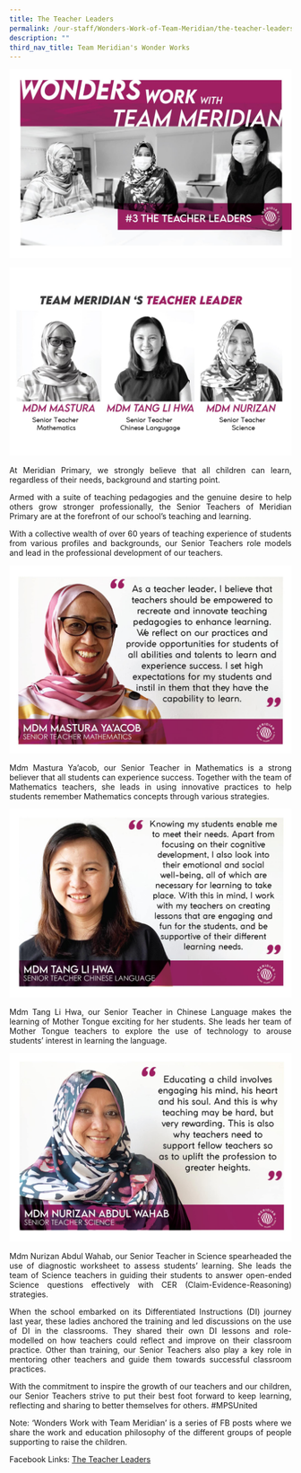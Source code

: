 ```yaml
---
title: The Teacher Leaders
permalink: /our-staff/Wonders-Work-of-Team-Meridian/the-teacher-leaders/
description: ""
third_nav_title: Team Meridian's Wonder Works
---
```

![](/images/Wonder%20Work/The%20Teacher%20Leaders/Teachers%20Leader%201.jpg)

![](/images/Wonder%20Work/The%20Teacher%20Leaders/Teachers%20Leader%202.jpg)

<p align = "justify">At Meridian Primary, we strongly believe that all children can learn, regardless of their needs, background and starting point.</p>

<p align = "justify">Armed with a suite of teaching pedagogies and the genuine desire to help others grow stronger professionally, the Senior Teachers of Meridian Primary are at the forefront of our school’s teaching and learning.</p>

<p align = "justify">With a collective wealth of over 60 years of teaching experience of students from various profiles and backgrounds, our Senior Teachers role models and lead in the professional development of our teachers.</p>

![](/images/Wonder%20Work/The%20Teacher%20Leaders/Teachers%20Leader%203.jpg)

<p align = "justify">Mdm Mastura Ya’acob, our Senior Teacher in Mathematics is a strong believer that all students can experience success. Together with the team of Mathematics teachers, she leads in using innovative practices to help students remember Mathematics concepts through various strategies.</p>

![](/images/Wonder%20Work/The%20Teacher%20Leaders/Teachers%20Leader%204.jpg)

<p align = "justify">Mdm Tang Li Hwa, our Senior Teacher in Chinese Language makes the learning of Mother Tongue exciting for her students. She leads her team of Mother Tongue teachers to explore the use of technology to arouse students’ interest in learning the language.</p>

![](/images/Wonder%20Work/The%20Teacher%20Leaders/Teachers%20Leader%205.jpg)

<p align = "justify">Mdm Nurizan Abdul Wahab, our Senior Teacher in Science spearheaded the use of diagnostic worksheet to assess students’ learning. She leads the team of Science teachers in guiding their students to answer open-ended Science questions effectively with CER (Claim-Evidence-Reasoning) strategies.</p>

<p align = "justify">When the school embarked on its Differentiated Instructions (DI) journey last year, these ladies anchored the training and led discussions on the use of DI in the classrooms. They shared their own DI lessons and role-modelled on how teachers could reflect and improve on their classroom practice. Other than training, our Senior Teachers also play a key role in mentoring other teachers and guide them towards successful classroom practices.</p>

<p align = "justify">With the commitment to inspire the growth of our teachers and our children, our Senior Teachers strive to put their best foot forward to keep learning, reflecting and sharing to better themselves for others. #MPSUnited</p>

  

<p align ="justify">Note:  
‘Wonders Work with Team Meridian’ is a series of FB posts where we share the work and education philosophy of the different groups of people supporting to raise the children.</p>

<p>Facebook Links: <a href="https://www.facebook.com/meridianpri/posts/185622662972346">The Teacher Leaders</a></p>